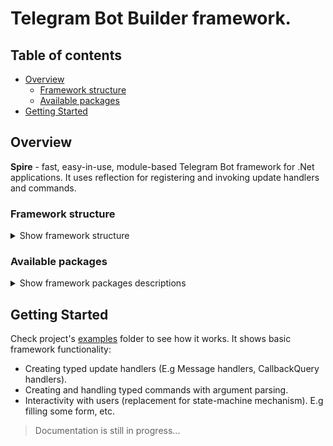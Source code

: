 # Telegram Bot Builder framework.

## Table of contents

- [Overview](#overview)
  - [Framework structure](#framework-structure)
  - [Available packages](#available-packages)
- [Getting Started](#getting-started)
    
## Overview

**Spire** - fast, easy-in-use, module-based Telegram Bot framework for .Net applications. It uses reflection for registering and invoking update handlers and commands. 

### Framework structure

<details>
  <summary>Show framework structure</summary>


- [**Spire**](#spire)
- **Core**
  - [**Spire.Core**](#spirecore) 
  - [**Spire.Core.Abstractions**](#spirecoreabstractions) 
  - **Commands**
    - [**Spire.Core.Commands**](#spirecorecommands)
    - [**Spire.Core.Commands.Abstractions**](#spirecorecommandsabstractions)
    - **Parsing**
      - [**Spire.Commands.Parsing**](#spirecorecommandsparsing)
      - [**Spire.Commands.Parsing.Abstractions**](#spirecorecommandsparsingabstractions)
  - **Markups**
    - [**Spire.Core.Markups**](#spirecoremarkups)
    - [**Spire.Core.Markups.Abstractions**](#spirecoremarkupsabstractions)
  - **Sessions**
    - [**Spire.Core.Sessions**](#spirecoresessions)
    - [**Spire.Core.Sessions.Abstractions**](#spirecoresessionsabstractions)
- **Hosting**
  - [**Spire.Hosting**](#spirehosting)
  - [**Spire.Hosting.Console**](#spirehostingconsole)

</details>

### Available packages

<details>
  <summary>Show framework packages descriptions</summary>

#### Spire

Library which contains all needed classes for building Telegram bot. Minimal implementation of [**Spire.Core**](#spirecore) and [**Spire.Core.Abstractions**](#spirecoreabstractions) 

#### Spire.Core

Core library, contains base classes for building Telegram bot.

#### Spire.Core.Abstractions

Abstractions for [**Spire.Core**](#spirecore) package.

#### Spire.Core.Commands

Enables support for creating and handling commands.

#### Spire.Core.Commands.Abstractions

Abstractions for [**Spire.Core.Commands**](#spirecorecommands) package.

#### Spire.Core.Commands.Parsing

Enables support for customizable command arguments parsing.

#### Spire.Core.Commands.Parsing.Abstractions

Abstractions for [**Spire.Core.Commands**](#spirecorecommands) package.

#### Spire.Core.Markups

Adds markup builders (InlineKeyboardMarkupBuilder and ReplyKeyboardMarkupBuilder).

#### Spire.Core.Markups.Abstractions

Abstractions for [**Spire.Core.Markups**](#spirecoremarkups) package.

#### Spire.Core.Sessions

Enables user sessions support.

#### Spire.Core.Sessions.Abstractions

Abstractions for [**Spire.Core.Sessions**](#spirecoresessions) package.

#### Spire.Hosting.Console

Contains base classes for bot deployment as a console application.

#### Spire.Hosting

Contains base classes for bot deployment in any workspace.

</details>

## Getting Started

Check project's [examples](https://github.com/avalanche759/spire/tree/main/examples) folder to see how it works. It shows basic framework functionality:
- Creating typed update handlers (E.g Message handlers, CallbackQuery handlers).
- Creating and handling typed commands with argument parsing.
- Interactivity with users (replacement for state-machine mechanism). E.g filling some form, etc.

> Documentation is still in progress...